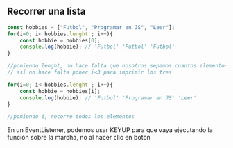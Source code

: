 ## Recorrer una lista

```js
const hobbies = ["Futbol", "Programar en JS", "Leer"];
for(i=0; i< hobbies.lenght ; i++){
    const hobbie = hobbies[0];
    console.log(hobbie); // 'Futbol' 'Futbol' 'Futbol'
}

//poniendo lenght, no hace falta que nosotros sepamos cuantos elementos tiene la lista, porque lenght lo calcula
// así no hace falta poner i<3 para imprimir los tres

for(i=0; i< hobbies.lenght ; i++){
    const hobbie = hobbies[i];
    console.log(hobbie); // 'Futbol' 'Programar en JS' 'Leer'
}

//poniendo i, recorre todos los elementos

```

En un EventListener, podemos usar KEYUP para que vaya ejecutando la función sobre la marcha, no al hacer clic en botón

